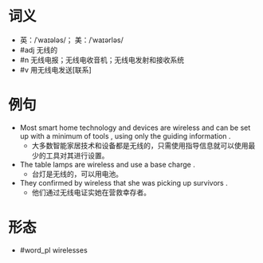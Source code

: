 # 词义
- 英：/ˈwaɪələs/； 美：/ˈwaɪərləs/
- #adj 无线的
- #n 无线电报；无线电收音机；无线电发射和接收系统
- #v 用无线电发送[联系]
# 例句
- Most smart home technology and devices are wireless and can be set up with a minimum of tools , using only the guiding information .
	- 大多数智能家居技术和设备都是无线的，只需使用指导信息就可以使用最少的工具对其进行设置。
- The table lamps are wireless and use a base charge .
	- 台灯是无线的，可以用电池。
- They confirmed by wireless that she was picking up survivors .
	- 他们通过无线电证实她在营救幸存者。
# 形态
- #word_pl wirelesses
